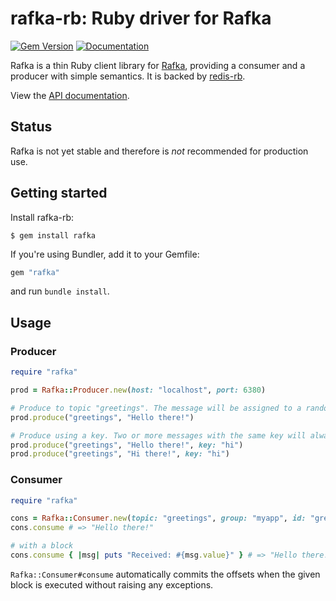 rafka-rb: Ruby driver for Rafka
===============================================================================
[![Gem Version](https://badge.fury.io/rb/rafka.svg)](https://badge.fury.io/rb/rafka-rb)
[![Documentation](http://img.shields.io/badge/yard-docs-blue.svg)](http://www.rubydoc.info/github/skroutz/rafka-rb)

Rafka is a thin Ruby client library for [Rafka](https://github.com/skroutz/rafka),
providing a consumer and a producer with simple semantics. It is backed by
[redis-rb](https://github.com/redis/redis-rb).

View the [API documentation](http://www.rubydoc.info/github/skroutz/rafka-rb).

Status
-------------------------------------------------------------------------------

Rafka is not yet stable and therefore is _not_ recommended for production use.









Getting started
-------------------------------------------------------------------------------
Install rafka-rb:

```shell
$ gem install rafka
```

If you're using Bundler, add it to your Gemfile:
```ruby
gem "rafka"
```
and run `bundle install`.







Usage
-------------------------------------------------------------------------------

### Producer

```ruby
require "rafka"

prod = Rafka::Producer.new(host: "localhost", port: 6380)

# Produce to topic "greetings". The message will be assigned to a random partition.
prod.produce("greetings", "Hello there!")

# Produce using a key. Two or more messages with the same key will always be assigned to the same partition.
prod.produce("greetings", "Hello there!", key: "hi")
prod.produce("greetings", "Hi there!", key: "hi")
```




### Consumer

```ruby
require "rafka"

cons = Rafka::Consumer.new(topic: "greetings", group: "myapp", id: "greeter1")
cons.consume # => "Hello there!"

# with a block
cons.consume { |msg| puts "Received: #{msg.value}" } # => "Hello there!"
```

`Rafka::Consumer#consume` automatically commits the offsets when the given block
is executed without raising any exceptions.
